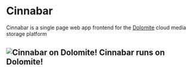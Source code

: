 Cinnabar
========

Cinnabar is a single page web app frontend for the [Dolomite](http://github.com/benrr101/dolomite_service "Dolomite") cloud media storage platform

![Cinnabar on Dolomite!](https://upload.wikimedia.org/wikipedia/commons/thumb/9/9e/Cinnabar_on_Dolomite.jpg/320px-Cinnabar_on_Dolomite.jpg)
Cinnabar runs on Dolomite!
--------------------------